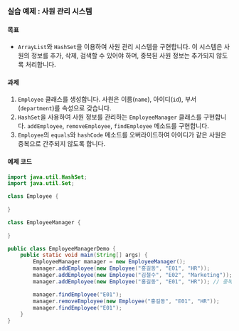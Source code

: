 ### 실습 예제 : 사원 관리 시스템

#### 목표
- `ArrayList`와 `HashSet`을 이용하여 사원 관리 시스템을 구현합니다. 이 시스템은 사원의 정보를 추가, 삭제, 검색할 수 있어야 하며, 중복된 사원 정보는 추가되지 않도록 처리합니다.

#### 과제
1. `Employee` 클래스를 생성합니다. 사원은 이름(`name`), 아이디(`id`), 부서(`department`)를 속성으로 갖습니다.
2. `HashSet`을 사용하여 사원 정보를 관리하는 `EmployeeManager` 클래스를 구현합니다. `addEmployee`, `removeEmployee`, `findEmployee` 메소드를 구현합니다.
3. `Employee`의 `equals`와 `hashCode` 메소드를 오버라이드하여 아이디가 같은 사원은 중복으로 간주되지 않도록 합니다.

#### 예제 코드

```java
import java.util.HashSet;
import java.util.Set;

class Employee {
  
}

class EmployeeManager {
    
}

public class EmployeeManagerDemo {
    public static void main(String[] args) {
        EmployeeManager manager = new EmployeeManager();
        manager.addEmployee(new Employee("홍길동", "E01", "HR"));
        manager.addEmployee(new Employee("김철수", "E02", "Marketing"));
        manager.addEmployee(new Employee("홍길동", "E01", "HR")); // 중복 추가 시도

        manager.findEmployee("E01");
        manager.removeEmployee(new Employee("홍길동", "E01", "HR"));
        manager.findEmployee("E01");
    }
}
```
